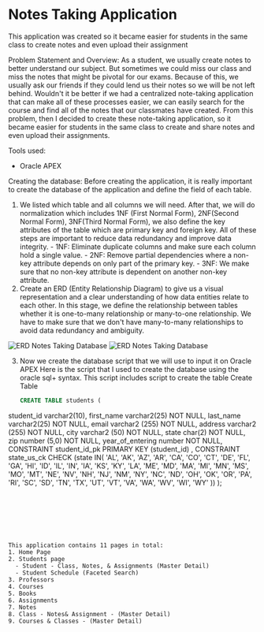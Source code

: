 # Notes Taking Application
This application was created so it became easier for students in the same class to create notes and even upload their assignment

Problem Statement and Overview: 
As a student, we usually create notes to better understand our subject. But sometimes we could miss our class and miss the notes that might be pivotal for our exams. Because of this, we usually ask our friends if they could lend us their notes so we will be not left behind. Wouldn't it be better if we had a centralized note-taking application that can make all of these processes easier, we can easily search for the course and find all of the notes that our classmates have created. From this problem, then I decided to create these note-taking application, so it became easier for students in the same class to create and share notes  and even upload their assignments. 

Tools used:
- Oracle APEX

Creating the database:
Before creating the application, it is really important to create the database of the application and define the field of each table. 
  1. We listed which table and all columns we will need. After that, we will do normalization which includes 1NF (First Normal Form), 2NF(Second Normal Form), 3NF(Third Normal Form), we also define the key attributes of the table which are primary key and foreign key. All of these steps are important to reduce data redundancy and improve data integrity.
    - 1NF: Eliminate duplicate columns and make sure each column hold a single value.
    - 2NF: Remove partial dependencies where a non-key attribute depends on only part of the primary key.
    - 3NF: We make sure that no non-key attribute is dependent on another non-key attribute.
  2. Create an ERD (Entity Relationship Diagram) to give us a visual representation and a clear understanding of how data entities relate to each other. In this stage, we define the relationship between tables whether it is one-to-many relationship or many-to-one relationship. We have to make sure that we don't have many-to-many relationships to avoid data redundancy and ambiguity. 

![ERD Notes Taking Database](https://github.com/ggovert/Notes-Taking-Application/assets/111510965/933d087d-e427-4367-92f5-c8a20ec6746d)
![ERD Notes Taking Database](https://github.com/ggovert/Notes-Taking-Application/assets/111510965/1433d120-cd44-4af2-999a-3bfabef10278)

  3. Now we create the database script that we will use to input it on Oracle APEX
      Here is the script that I used to create the database using the oracle sql+ syntax. This script includes  script to create the table
     Create Table
     ```sql
     CREATE TABLE students (
  student_id varchar2(10),
  first_name varchar2(25) NOT NULL,
  last_name varchar2(25) NOT NULL,
  email varchar2 (255) NOT NULL,
  address varchar2 (255) NOT NULL,
  city varchar2 (50) NOT NULL,
  state char(2) NOT NULL,
  zip number (5,0) NOT NULL,
  year_of_entering number NOT NULL,
CONSTRAINT student_id_pk PRIMARY KEY (student_id) ,
CONSTRAINT state_us_ck CHECK (state IN( 'AL', 'AK', 'AZ', 'AR', 'CA', 'CO', 'CT', 'DE', 'FL', 'GA', 'HI', 'ID', 'IL', 'IN', 'IA', 'KS', 'KY', 'LA', 'ME', 'MD', 'MA', 'MI', 'MN', 'MS', 'MO', 'MT', 'NE', 'NV', 'NH', 'NJ', 'NM', 'NY', 'NC', 'ND', 'OH', 'OK', 'OR', 'PA', 'RI', 'SC', 'SD', 'TN', 'TX', 'UT', 'VT', 'VA', 'WA', 'WV', 'WI', 'WY' ))
);
```
     






This application contains 11 pages in total:
1. Home Page
2. Students page
  - Student - Class, Notes, & Assignments (Master Detail)
  - Student Schedule (Faceted Search)
3. Professors
4. Courses
5. Books
6. Assignments
7. Notes
8. Class - Notes& Assignment - (Master Detail)
9. Courses & Classes - (Master Detail)

